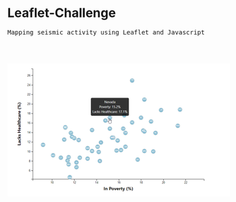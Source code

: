 # Leaflet-Challenge

<pre>
Mapping seismic activity using Leaflet and Javascript



</pre>
![healthcare chart](https://github.com/kmclewis/D3-Health-Stats/blob/master/D3%20chart.png)
